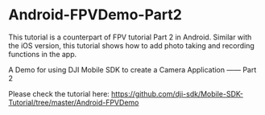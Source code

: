 # Android-FPVDemo-Part2
This tutorial is a counterpart of FPV tutorial Part 2 in Android. Similar with the iOS version, this tutorial shows how to add photo taking and recording functions in the app.

A Demo for using DJI Mobile SDK to create a Camera Application —— Part 2

Please check the tutorial here: https://github.com/dji-sdk/Mobile-SDK-Tutorial/tree/master/Android-FPVDemo
